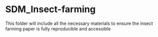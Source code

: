 # SDM_Insect-farming

This folder will include all the necessary materials to ensure the insect farming paper is fully reproducible and accessible

